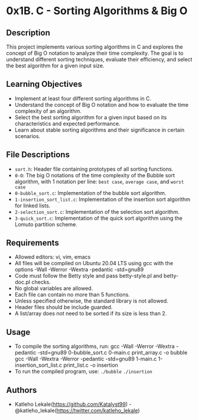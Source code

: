 # 0x1B. C - Sorting Algorithms & Big O

## Description
This project implements various sorting algorithms in C and explores the concept of Big O notation to analyze their time complexity. The goal is to understand different sorting techniques, evaluate their efficiency, and select the best algorithm for a given input size.

## Learning Objectives
* Implement at least four different sorting algorithms in C.
* Understand the concept of Big O notation and how to evaluate the time complexity of an algorithm.
* Select the best sorting algorithm for a given input based on its characteristics and expected performance.
* Learn about stable sorting algorithms and their significance in certain scenarios.

## File Descriptions
* `sort.h`: Header file containing prototypes of all sorting functions.
* `0-O`: The big O notations of the time complexity of the Bubble sort algorithm, with 1 notation per line: `best case`, `average case`, and
`worst case`
* `0-bubble_sort.c`: Implementation of the bubble sort algorithm.
* `1-insertion_sort_list.c`: Implementation of the insertion sort algorithm for linked lists.
* `2-selection_sort.c`: Implementation of the selection sort algorithm.
* `3-quick_sort.c`: Implementation of the quick sort algorithm using the Lomuto partition scheme.

## Requirements
* Allowed editors: vi, vim, emacs
* All files will be compiled on Ubuntu 20.04 LTS using gcc with the options -Wall -Werror -Wextra -pedantic -std=gnu89
* Code must follow the Betty style and pass betty-style.pl and betty-doc.pl checks.
* No global variables are allowed.
* Each file can contain no more than 5 functions.
* Unless specified otherwise, the standard library is not allowed.
* Header files should be include guarded.
* A list/array does not need to be sorted if its size is less than 2.

## Usage
* To compile the sorting algorithms, run:
gcc -Wall -Werror -Wextra -pedantic -std=gnu89 0-bubble_sort.c 0-main.c print_array.c -o bubble
gcc -Wall -Wextra -Werror -pedantic  -std=gnu89 1-main.c 1-insertion_sort_list.c print_list.c -o insertion
* To run the compiled program, use:
`./bubble`
`./insertion`

## Authors
* Katleho Lekale(https://github.com/Katalyst99) - @katleho_lekale(https://twitter.com/katleho_lekale)

